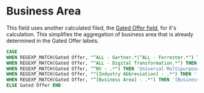 # Business Area

This field uses another calculated filed, the [Gated Offer field](https://github.com/SiriusBits/data-studio-helpers/blob/master/calculated-fields/gated-offer.md), for it's calculation. This simplifies the aggregation of business area that is already determined in the Gated Offer labels. 

```SQL
CASE
WHEN REGEXP_MATCH(Gated Offer, "^ALL - Gartner.*|^ALL - Forrester.*") THEN 'Analyst Relations'
WHEN REGEXP_MATCH(Gated Offer, "^ALL - Digital Transformation.*") THEN 'Universal Theme'
WHEN REGEXP_MATCH(Gated Offer, "^NV - .*") THEN 'Universal Multipurpose'
WHEN REGEXP_MATCH(Gated Offer, "^[Industry Abbreviation] - .*") THEN '[Industry]'
WHEN REGEXP_MATCH(Gated Offer, "^[Business Area] - .*") THEN '[Business Area]'
ELSE Gated Offer END
```
